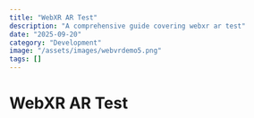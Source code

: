 ```yaml
---
title: "WebXR AR Test"
description: "A comprehensive guide covering webxr ar test"
date: "2025-09-20"
category: "Development"
image: "/assets/images/webvrdemo5.png"
tags: []
---
```


# WebXR AR Test


